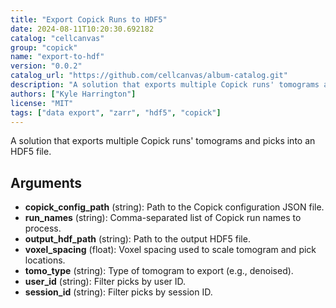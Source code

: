 ```yaml
---
title: "Export Copick Runs to HDF5"
date: 2024-08-11T10:20:30.692182
catalog: "cellcanvas"
group: "copick"
name: "export-to-hdf"
version: "0.0.2"
catalog_url: "https://github.com/cellcanvas/album-catalog.git"
description: "A solution that exports multiple Copick runs' tomograms and picks into an HDF5 file."
authors: ["Kyle Harrington"]
license: "MIT"
tags: ["data export", "zarr", "hdf5", "copick"]
---
```


A solution that exports multiple Copick runs' tomograms and picks into an HDF5 file.

## Arguments

- **copick_config_path** (string): Path to the Copick configuration JSON file.
- **run_names** (string): Comma-separated list of Copick run names to process.
- **output_hdf_path** (string): Path to the output HDF5 file.
- **voxel_spacing** (float): Voxel spacing used to scale tomogram and pick locations.
- **tomo_type** (string): Type of tomogram to export (e.g., denoised).
- **user_id** (string): Filter picks by user ID.
- **session_id** (string): Filter picks by session ID.

